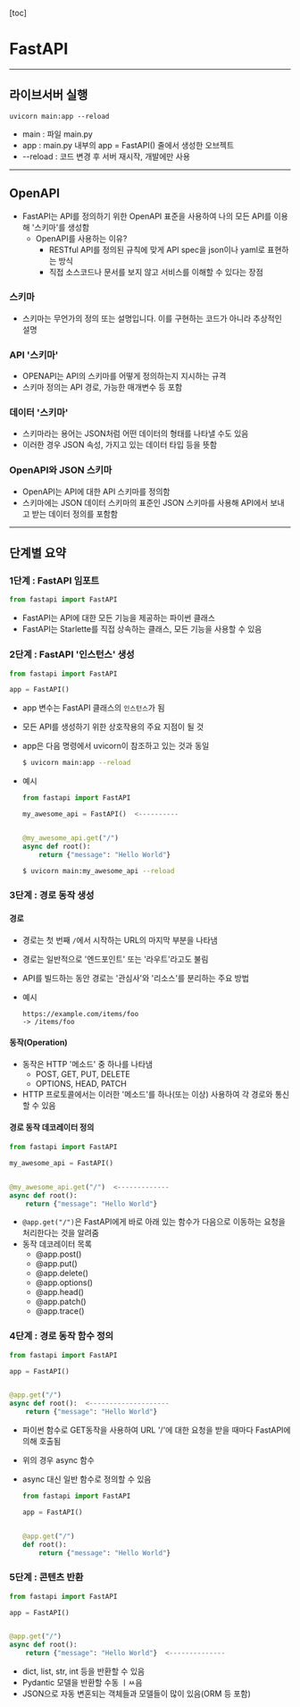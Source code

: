[toc]

# FastAPI

---

## 라이브서버 실행

`uvicorn main:app --reload`

- main : 파일 main.py
- app : main.py 내부의 app = FastAPI() 줄에서 생성한 오브젝트
- --reload : 코드 변경 후 서버 재시작, 개발에만 사용



---

## OpenAPI

- FastAPI는 API를 정의하기 위한 OpenAPI 표준을 사용하여 나의 모든 API를 이용해 '스키마'를 생성함
  - OpenAPI를 사용하는 이유?
    - RESTful API를 정의된 규칙에 맞게 API spec을 json이나 yaml로 표현하는 방식
    - 직접 소스코드나 문서를 보지 않고 서비스를 이해할 수 있다는 장점

### 스키마

- 스키마는 무언가의 정의 또는 설명입니다. 이를 구현하는 코드가 아니라 추상적인 설명

### API '스키마'

- OPENAPI는 API의 스키마를 어떻게 정의하는지 지시하는 규격
- 스키마 정의는 API 경로, 가능한 매개변수 등 포함

### 데이터 '스키마'

- 스키마라는 용어는 JSON처럼 어떤 데이터의 형태를 나타낼 수도 있음
- 이러한 경우 JSON 속성, 가지고 있는 데이터 타입 등을 뜻함

### OpenAPI와 JSON 스키마

- OpenAPI는 API에 대한 API 스키마를 정의함
- 스키마에는 JSON 데이터 스키마의 표준인 JSON 스키마를 사용해 API에서 보내고 받는 데이터 정의를 포함함



---

## 단계별 요약

### 1단계 : FastAPI 임포트

```python
from fastapi import FastAPI
```

- FastAPI는 API에 대한 모든 기능을 제공하는 파이썬 클래스
- FastAPI는 Starlette를 직접 상속하는 클래스, 모든 기능을 사용할 수 있음

### 2단계 : FastAPI '인스턴스' 생성

```python
from fastapi import FastAPI

app = FastAPI()
```

- app 변수는 FastAPI 클래스의 `인스턴스`가 됨

- 모든 API를 생성하기 위한 상호작용의 주요 지점이 될 것

- app은 다음 명령에서 uvicorn이 참조하고 있는 것과 동일
  ```bash
  $ uvicorn main:app --reload
  ```

- 예시
  ```python
  from fastapi import FastAPI
  
  my_awesome_api = FastAPI()  <----------
  
  
  @my_awesome_api.get("/")
  async def root():
      return {"message": "Hello World"}
  ```

  ```bash
  $ uvicorn main:my_awesome_api --reload
  ```

### 3단계 : 경로 동작 생성

#### 경로

- 경로는 첫 번째 `/`에서 시작하는 URL의 마지막 부분을 나타냄

- 경로는 일반적으로 '엔드포인트' 또는 '라우트'라고도 불림

- API를 빌드하는 동안 경로는 '관심사'와 '리소스'를 분리하는 주요 방법

- 예시

  ```
  https://example.com/items/foo
  -> /items/foo
  ```

#### 동작(Operation)

- 동작은 HTTP '메소드' 중 하나를 나타냄
  - POST, GET, PUT, DELETE
  - OPTIONS, HEAD, PATCH
- HTTP 프로토콜에서는 이러한 '메소드'를 하나(또는 이상) 사용하여 각 경로와 통신할 수 있음

#### 경로 동작 데코레이터 정의

```python
from fastapi import FastAPI

my_awesome_api = FastAPI()


@my_awesome_api.get("/")  <-------------
async def root():
    return {"message": "Hello World"}
```

- `@app.get("/")`은 FastAPI에게 바로 아래 있는 함수가 다음으로 이동하는 요청을 처리한다는 것을 알려줌
- 동작 데코레이터 목록
  - @app.post()
  - @app.put()
  - @app.delete()
  - @app.options()
  - @app.head()
  - @app.patch()
  - @app.trace()

### 4단계 : 경로 동작 함수 정의

```python
from fastapi import FastAPI

app = FastAPI()


@app.get("/")
async def root():  <--------------------
    return {"message": "Hello World"}
```

- 파이썬 함수로 GET동작을 사용하여 URL '/'에 대한 요청을 받을 때마다 FastAPI에 의해 호출됨

- 위의 경우 async 함수

- async 대신 일반 함수로 정의할 수 있음

  ```python
  from fastapi import FastAPI
  
  app = FastAPI()
  
  
  @app.get("/")
  def root():
      return {"message": "Hello World"}
  ```

### 5단계 : 콘텐츠 반환

```python
from fastapi import FastAPI

app = FastAPI()


@app.get("/")
async def root():
    return {"message": "Hello World"}  <--------------
```

- dict, list, str, int 등을 반환할 수 있음
- Pydantic 모델을 반환할 수동 ㅣㅆ음
- JSON으로 자동 변혼되는 객체들과 모델들이 많이 있음(ORM 등 포함)

